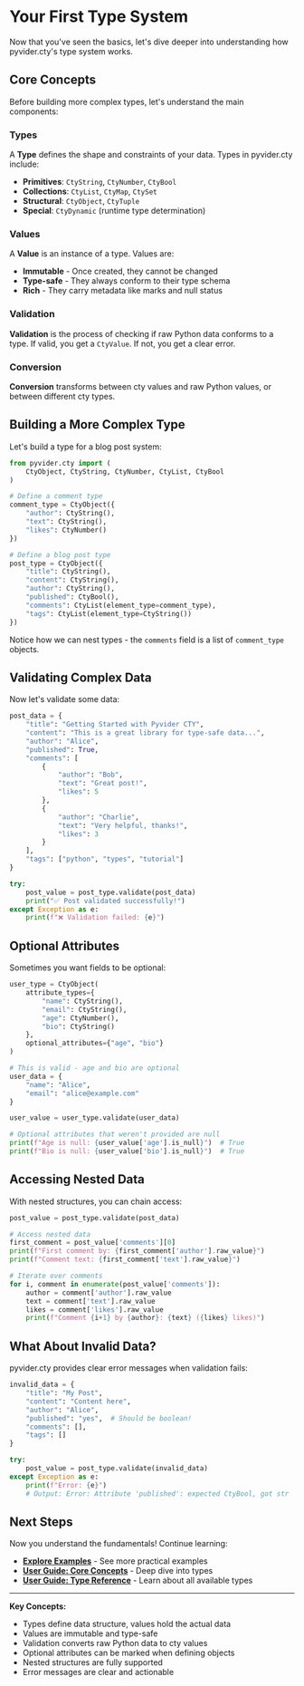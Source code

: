 # Your First Type System

Now that you've seen the basics, let's dive deeper into understanding how pyvider.cty's type system works.

## Core Concepts

Before building more complex types, let's understand the main components:

### Types

A **Type** defines the shape and constraints of your data. Types in pyvider.cty include:

- **Primitives**: `CtyString`, `CtyNumber`, `CtyBool`
- **Collections**: `CtyList`, `CtyMap`, `CtySet`
- **Structural**: `CtyObject`, `CtyTuple`
- **Special**: `CtyDynamic` (runtime type determination)

### Values

A **Value** is an instance of a type. Values are:

- **Immutable** - Once created, they cannot be changed
- **Type-safe** - They always conform to their type schema
- **Rich** - They carry metadata like marks and null status

### Validation

**Validation** is the process of checking if raw Python data conforms to a type. If valid, you get a `CtyValue`. If not, you get a clear error.

### Conversion

**Conversion** transforms between cty values and raw Python values, or between different cty types.

## Building a More Complex Type

Let's build a type for a blog post system:

```python
from pyvider.cty import (
    CtyObject, CtyString, CtyNumber, CtyList, CtyBool
)

# Define a comment type
comment_type = CtyObject({
    "author": CtyString(),
    "text": CtyString(),
    "likes": CtyNumber()
})

# Define a blog post type
post_type = CtyObject({
    "title": CtyString(),
    "content": CtyString(),
    "author": CtyString(),
    "published": CtyBool(),
    "comments": CtyList(element_type=comment_type),
    "tags": CtyList(element_type=CtyString())
})
```

Notice how we can nest types - the `comments` field is a list of `comment_type` objects.

## Validating Complex Data

Now let's validate some data:

```python
post_data = {
    "title": "Getting Started with Pyvider CTY",
    "content": "This is a great library for type-safe data...",
    "author": "Alice",
    "published": True,
    "comments": [
        {
            "author": "Bob",
            "text": "Great post!",
            "likes": 5
        },
        {
            "author": "Charlie",
            "text": "Very helpful, thanks!",
            "likes": 3
        }
    ],
    "tags": ["python", "types", "tutorial"]
}

try:
    post_value = post_type.validate(post_data)
    print("✅ Post validated successfully!")
except Exception as e:
    print(f"❌ Validation failed: {e}")
```

## Optional Attributes

Sometimes you want fields to be optional:

```python
user_type = CtyObject(
    attribute_types={
        "name": CtyString(),
        "email": CtyString(),
        "age": CtyNumber(),
        "bio": CtyString()
    },
    optional_attributes={"age", "bio"}
)

# This is valid - age and bio are optional
user_data = {
    "name": "Alice",
    "email": "alice@example.com"
}

user_value = user_type.validate(user_data)

# Optional attributes that weren't provided are null
print(f"Age is null: {user_value['age'].is_null}")  # True
print(f"Bio is null: {user_value['bio'].is_null}")  # True
```

## Accessing Nested Data

With nested structures, you can chain access:

```python
post_value = post_type.validate(post_data)

# Access nested data
first_comment = post_value['comments'][0]
print(f"First comment by: {first_comment['author'].raw_value}")
print(f"Comment text: {first_comment['text'].raw_value}")

# Iterate over comments
for i, comment in enumerate(post_value['comments']):
    author = comment['author'].raw_value
    text = comment['text'].raw_value
    likes = comment['likes'].raw_value
    print(f"Comment {i+1} by {author}: {text} ({likes} likes)")
```

## What About Invalid Data?

pyvider.cty provides clear error messages when validation fails:

```python
invalid_data = {
    "title": "My Post",
    "content": "Content here",
    "author": "Alice",
    "published": "yes",  # Should be boolean!
    "comments": [],
    "tags": []
}

try:
    post_value = post_type.validate(invalid_data)
except Exception as e:
    print(f"Error: {e}")
    # Output: Error: Attribute 'published': expected CtyBool, got str
```

## Next Steps

Now you understand the fundamentals! Continue learning:

- **[Explore Examples](examples.md)** - See more practical examples
- **[User Guide: Core Concepts](../user-guide/core-concepts/types.md)** - Deep dive into types
- **[User Guide: Type Reference](../user-guide/type-reference/primitives.md)** - Learn about all available types

---

**Key Concepts:**

- Types define data structure, values hold the actual data
- Values are immutable and type-safe
- Validation converts raw Python data to cty values
- Optional attributes can be marked when defining objects
- Nested structures are fully supported
- Error messages are clear and actionable

